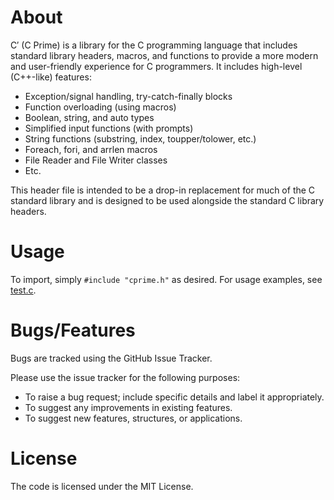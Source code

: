 # About

 C′ (C Prime) is a library for the C programming language that includes standard library headers, macros, and functions to provide a more modern and user-friendly experience for C programmers. 
 It includes high-level (C++-like) features:
  - Exception/signal handling, try-catch-finally blocks
  - Function overloading (using macros)
  - Boolean, string, and auto types
  - Simplified input functions (with prompts)
  - String functions (substring, index, toupper/tolower, etc.)
  - Foreach, fori, and arrlen macros
  - File Reader and File Writer classes
  - Etc.
 
This header file is intended to be a drop-in replacement for much of the C standard library and is designed to be used alongside the standard C library headers.


# Usage

To import, simply `#include "cprime.h"` as desired. For usage examples, see [test.c](https://github.com/danielathome19/C-Prime/blob/main/test.c). 

 
# Bugs/Features

Bugs are tracked using the GitHub Issue Tracker.

Please use the issue tracker for the following purposes:
  * To raise a bug request; include specific details and label it appropriately.
  * To suggest any improvements in existing features.
  * To suggest new features, structures, or applications.


# License

The code is licensed under the MIT License.
